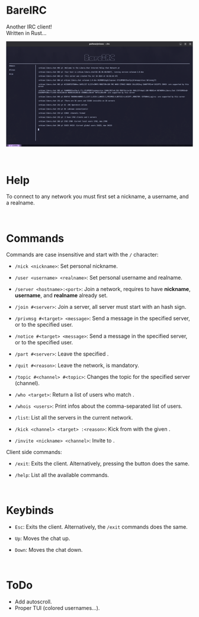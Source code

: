 # BareIRC

Another IRC client!  
Written in Rust...

![Client test](/assets/image.png)

&nbsp;

# Help
To connect to any network you must first set a nickname, a username, and a realname.

&nbsp;

# Commands

Commands are case insensitive and start with the `/` character:
+   `/nick <nickname>`: Set personal nickname.

+   `/user <username> <realname>`: Set personal username and realname.

+   `/server <hostname>:<port>`: Join a network, requires to have **nickname**, **username**, and **realname** already set.

+   `/join #<server>`: Join a server, all server must start with an hash sign.

+   `/privmsg #<target> <message>`: Send a message in the specified server, or to the specified user.

+   `/notice #<target> <message>`: Send a message in the specified server, or to the specified user.

+   `/part #<server>`: Leave the specified <server>.

+   `/quit #<reason>`: Leave the network, <reason> is mandatory.

+   `/topic #<channel> #<topic>`: Changes the topic for the specified server (channel).

+   `/who <target>`: Return a list of users who match <target>.

+   `/whois <users>`: Print infos about the comma-separated list of users.

+   `/list`: List all the servers in the current network.

+   `/kick <channel> <target> :<reason>`: Kick <target> from <channel> with the given <reason>.

+   `/invite <nickname> <channel>`: Invite <nickname> to <channel>.


Client side commands:
+   `/exit`: Exits the client. Alternatively, pressing the <Esc> button does the same.

+   `/help`: List all the available commands.

&nbsp;

# Keybinds
+   `Esc`: Exits the client. Alternatively, the `/exit` commands does the same.

+   `Up`: Moves the chat up.

+   `Down`: Moves the chat down.

&nbsp;

# ToDo
+ Add autoscroll.
+ Proper TUI (colored usernames...).